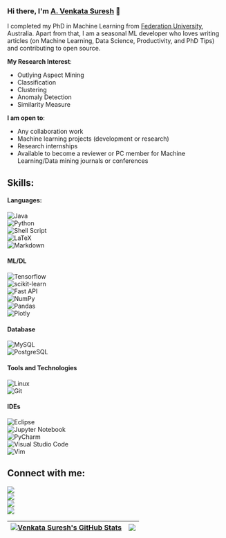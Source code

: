 ### Hi there, I'm [A. Venkata Suresh](https://github.com/Venkatasuresh-io) 👋  

I completed my PhD in Machine Learning from [Federation University](https://federation.edu.au), Australia. Apart from that, I am a seasonal ML developer who loves writing articles (on Machine Learning, Data Science, Productivity, and PhD Tips) and contributing to open source.  

**My Research Interest**:  
- Outlying Aspect Mining  
- Classification  
- Clustering  
- Anomaly Detection  
- Similarity Measure  

**I am open to**:  
- Any collaboration work  
- Machine learning projects (development or research)  
- Research internships  
- Available to become a reviewer or PC member for Machine Learning/Data mining journals or conferences  

## Skills:  

#### Languages:  
![Java](https://img.shields.io/badge/Java-ED8B00?style=for-the-badge&logo=java&logoColor=white)&nbsp;  
![Python](https://img.shields.io/badge/Python-3776AB?style=for-the-badge&logo=python&logoColor=white)&nbsp;  
![Shell Script](https://img.shields.io/badge/Shell_Script-121011?style=for-the-badge&logo=gnu-bash&logoColor=white)&nbsp;  
![LaTeX](https://img.shields.io/badge/latex-%23008080.svg?style=for-the-badge&logo=latex&logoColor=white)&nbsp;  
![Markdown](https://img.shields.io/badge/markdown-%23000000.svg?style=for-the-badge&logo=markdown&logoColor=white)  

#### ML/DL  
![Tensorflow](https://img.shields.io/badge/TensorFlow-FF6F00?style=for-the-badge&logo=tensorflow&logoColor=white)&nbsp;  
![scikit-learn](https://img.shields.io/badge/scikit--learn-%23F7931E.svg?style=for-the-badge&logo=scikit-learn&logoColor=white)&nbsp;  
![Fast API](https://img.shields.io/badge/FastAPI-005571?style=for-the-badge&logo=fastapi)&nbsp;  
![NumPy](https://img.shields.io/badge/numpy-%23013243.svg?style=for-the-badge&logo=numpy&logoColor=white)&nbsp;  
![Pandas](https://img.shields.io/badge/pandas-%23150458.svg?style=for-the-badge&logo=pandas&logoColor=white)&nbsp;  
![Plotly](https://img.shields.io/badge/Plotly-%233F4F75.svg?style=for-the-badge&logo=plotly&logoColor=white)  

#### Database  
![MySQL](https://img.shields.io/badge/MySQL-00000F?style=for-the-badge&logo=mysql&logoColor=white)&nbsp;  
![PostgreSQL](https://img.shields.io/badge/PostgreSQL-316192?style=for-the-badge&logo=postgresql&logoColor=white)&nbsp;  

#### Tools and Technologies  
![Linux](https://img.shields.io/badge/Linux-FCC624?style=for-the-badge&logo=linux&logoColor=black)&nbsp;  
![Git](https://img.shields.io/badge/GIT-E44C30?style=for-the-badge&logo=git&logoColor=white)&nbsp;  

#### IDEs  
![Eclipse](https://img.shields.io/badge/Eclipse-FE7A16.svg?style=for-the-badge&logo=Eclipse&logoColor=white)&nbsp;  
![Jupyter Notebook](https://img.shields.io/badge/jupyter-%23FA0F00.svg?style=for-the-badge&logo=jupyter&logoColor=white)&nbsp;  
![PyCharm](https://img.shields.io/badge/pycharm-143?style=for-the-badge&logo=pycharm&logoColor=black&color=black&labelColor=green)&nbsp;  
![Visual Studio Code](https://img.shields.io/badge/Visual%20Studio%20Code-0078d7.svg?style=for-the-badge&logo=visual-studio-code&logoColor=white)&nbsp;  
![Vim](https://img.shields.io/badge/VIM-%2311AB00.svg?style=for-the-badge&logo=vim&logoColor=white)&nbsp;  

## Connect with me:  

<p align = "center">  

[<img src="https://img.shields.io/badge/kaggle-%2312100E.svg?&style=for-the-badge&logo=kaggle&logoColor=white&color=black" />](https://www.kaggle.com/themlphdstudent)  
[<img src="https://img.shields.io/badge/github-%2312100E.svg?&style=for-the-badge&logo=github&logoColor=white&color=black" />](https://github.com/Venkatasuresh-io)  
[<img src="https://img.shields.io/badge/linkedin-%2312100E.svg?&style=for-the-badge&logo=linkedin&logoColor=white&color=black" />](https://in.linkedin.com/in/venkata-suresh-anangi-1711a0313)  
[<img src="https://img.shields.io/badge/instagram-%2312100E.svg?&style=for-the-badge&logo=instagram&logoColor=white&color=black" />](https://instagram.com/__suresh__018/)  

</p>  

| <a href="https://github.com/anuraghazra/github-readme-stats"><img align="center" src="https://github-readme-stats.vercel.app/api?username=Venkatasuresh-io&show_icons=true&include_all_commits=true&theme=buefy&hide_border=true" alt="Venkata Suresh's GitHub Stats" /></a> | <a href="https://github.com/anuraghazra/github-readme-stats"><img align="center" src="https://github-readme-stats.vercel.app/api/top-langs/?username=Venkatasuresh-io&layout=compact&theme=buefy&hide_border=true" /></a> |  
| ------------- | ------------- |
